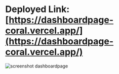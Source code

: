 # Deployed Link: [https://dashboardpage-coral.vercel.app/](https://dashboardpage-coral.vercel.app/) 

![screenshot dashboardpage](https://github.com/ankityadav7420/dashboardpage/assets/54978121/ad2feddb-e30a-4816-8944-e55f1e875d7e)

